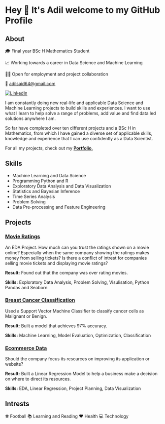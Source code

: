 # Hey 👋 It's Adil welcome to my GitHub Profile

## About

🎓 Final year BSc H Mathematics Student

📈 Working towards a career in Data Science and Machine Learning

🙋🏽 Open for employment and project collaboration

📧 adilsaid64@gmail.com

<a href="https://www.linkedin.com/in/adil-s64/" target="_blank"><img src="https://img.shields.io/badge/LinkedIn-%230077B5.svg?&style=flat-square&logo=linkedin&logoColor=white" alt="LinkedIn"></a>

I am constantly doing new real-life and applicable Data Science and Machine Learning projects to build skills and experiences. I want to use what I learn to help solve a range of problems, add value and find data led solutions anywhere I am. 

So far have completed over ten different projects and a BSc H in Mathematics, from which I have gained a diverse set of applicable skills, knowledge and experience that I can use confidently as a Data Scientist.

For all my projects, check out my [**Portfolio**.](https://github.com/adilsaid64/Data-Science-and-Machine-Learning-Portfolio)


## Skills

- Machine Learning and Data Science
- Programming Python and R
- Exploratory Data Analysis and Data Visualization
- Statistics and Bayesian Inference
- Time Series Analysis
- Problem Solving
- Data Pre-processing and Feature Engineering

## Projects
### [Movie Ratings](https://github.com/adilsaid64/Data-Science-and-Machine-Learning-Portfolio/blob/main/Python%20for%20Machine%20Learning%20&%20Data%20Science%20Masterclass/Movie%20Rating)

An EDA Project. How much can you trust the ratings shown on a movie online? Especially when the same company showing the ratings makes money from selling tickets? Is there a conflict of intrest for companies selling movie tickets and displaying movie ratings?

**Result:** Found out that the company was over rating movies.
 
**Skills:** Exploratory Data Analysis, Problem Solving, Visulisation, Python Pandas and Seaborn

### [Breast Cancer Classification](https://github.com/adilsaid64/breast-cancer-classification)

Used a Support Vector Machine Classifier to classify cancer cells as Malignant or Benign.

**Result:** Built a model that achieves 97% accuracy.

**Skills:** Machine Learning, Model Evaluation, Optimization, Classification


### [Ecommerce Data](https://github.com/adilsaid64/Data-Science-and-Machine-Learning-Portfolio/blob/main/Python%20for%20Data%20Science%20and%20Machine%20Learning%20Bootcamp/Linear%20Regression%20Ecommerce%20Data)

Should the company focus its resources on improving its application or website?

**Result:** Built a Linear Regression Model to help a business make a decision on where to direct its resources.

**Skills:** EDA, Linear Regression, Project Planning, Data Visualization

## Intrests
⚽ Football
📚 Learning and Reading
❤️ Health
💻 Technology
